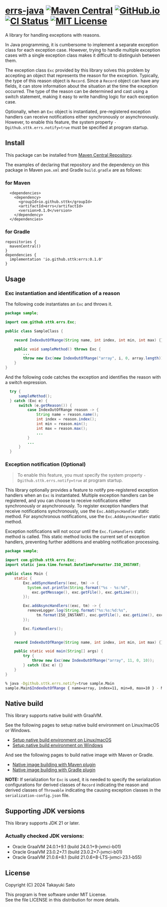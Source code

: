 # [errs-java][repo-url] [![Maven Central][mvn-img]][mvn-url] [![GitHub.io][io-img]][io-url] [![CI Status][ci-img]][ci-url] [![MIT License][mit-img]][mit-url]

A library for handling exceptions with reasons.

In Java programming, it is cumbersome to implement a separate exception class for each exception case.
However, trying to handle multiple exception cases with a single exception class makes it difficult to distinguish between them.

The exception class `Exc` provided by this library solves this problem by accepting an object that represents the reason for the exception.
Typically, the type of this reason object is `Record`.
Since a `Record` object can have any fields, it can store information about the situation at the time the exception occurred.
The type of the reason can be determined and cast using a switch statement, making it easy to write handling logic for each exception case.

Optionally, when an `Exc` object is instantiated, pre-registered exception handlers can receive notifications either synchronously or asynchronously.
However, to enable this feature, the system property `-Dgithub.sttk.errs.notify=true` must be specified at program startup.

## Install

This package can be installed from [Maven Central Repository][mvn-url].

The examples of declaring that repository and the dependency on this package in Maven `pom.xml` and Gradle `build.gradle` are as follows:

### for Maven

```
  <dependencies>
    <dependency>
      <groupId>io.github.sttk</groupId>
      <artifactId>errs</artifactId>
      <version>0.1.0</version>
    </dependency>
  </dependencies>
```

### for Gradle

```
repositories {
  mavenCentral()
}
dependencies {
  implementation 'io.github.sttk:errs:0.1.0'
}
```

## Usage

### Exc instantiation and identification of a reason

The following code instantiates an `Exc` and throws it.

```java
package sample;

import com.github.sttk.errs.Exc;

public class SampleClass {

    record IndexOutOfRange(String name, int index, int min, int max) {}

    public void sampleMethod() throws Exc {
        ...
        throw new Exc(new IndexOutOfRange("array", i, 0, array.length));
    }
}
```

And the following code catches the exception and identifies the reason with a switch expression.

```java
  try {
      sampleMethod();
  } catch (Exc e) {
      switch (e.getReason()) {
          case IndexOutOfRange reason -> {
              String name = reason.name();
              int index = reason.index();
              int min = reason.min();
              int max = reason.max();
              ...
          }
          ...
      }
  }
```

### Exception notification (Optional)

> To enable this feature, you must specify the system property `-Dgithub.sttk.errs.notify=true` at program startup.

This library optionally provides a feature to notify pre-registered exception handlers when an `Exc` is instantiated.
Multiple exception handlers can be registered, and you can choose to receive notifications either synchronously or asynchronously.
To register exception handlers that receive notifications synchronously, use the `Exc.AddSyncHandler` static method.
For asynchronous notifications, use the `Exc.AddAsyncHandler` static method.

Exception notifications will not occur until the `Exc.fixHandlers` static method is called.
This static method locks the current set of exception handlers, preventing further additions and enabling notification processing.

```java
package sample;

import com.github.sttk.errs.Exc;
import static java.time.format.DateTimeFormatter.ISO_INSTANT;

public class Main {
    static {
        Exc.addSyncHandlers((exc, tm) -> {
          System.out.println(String.format("%s - %s:%d",
            exc.getMessage(), exc.getFile(), exc.getLine());
        });

        Exc.addAsyncHandlers((exc, tm) -> {
          removeLogger.log(String.format("%s:%s:%d:%s",
              tm.format(ISO_INSTANT), exc.getFile(), exc.getLine(), exc.toString()));
        });

        Exc.fixHandlers();
    }

    record IndexOutOfRange(String name, int index, int min, int max) {}

    public static void main(String[] args) {
        try {
            throw new Exc(new IndexOutOfRange("array", 11, 0, 10));
        } catch (Exc e) {}
    }
}
```

```sh
% java -Dgithub.sttk.errs.notify=true sample.Main
sample.Main$IndexOutOfRange { name=array, index=11, min=0, max=10 } - Main.java:25
```

## Native build

This library supports native build with GraalVM.

See the following pages to setup native build environment on Linux/macOS or Windows.
- [Setup native build environment on Linux/macOS](https://www.graalvm.org/latest/reference-manual/native-image/)
- [Setup native build environment on Windows](https://www.graalvm.org/latest/docs/getting-started/windows/#prerequisites-for-native-image-on-windows)

And see the following pages to build native image with Maven or Gradle.
- [Native image building with Maven plugin](https://graalvm.github.io/native-build-tools/latest/maven-plugin.html)
- [Native image building with Gradle plugin](https://graalvm.github.io/native-build-tools/latest/gradle-plugin.html)

**NOTE:** If serialization for `Exc` is used, it is needed to specify the serialization configurations for derived classes of `Record` indicating the reason and derived classes of `Throwable` indicating the causing exception classes in the `serialization-config.json` file.

## Supporting JDK versions

This library supports JDK 21 or later.

### Actually checked JDK versions:

- Oracle GraalVM 24.0.1+9.1 (build 24.0.1+9-jvmci-b01)
- Oracle GraalVM 23.0.2+7.1 (build 23.0.2+7-jvmci-b01)
- Oracle GraalVM 21.0.6+8.1 (build 21.0.6+8-LTS-jvmci-23.1-b55)

## License

Copyright (C) 2024 Takayuki Sato

This program is free software under MIT License.<br>
See the file LICENSE in this distribution for more details.


[repo-url]: https://github.com/sttk/errs-java
[mvn-img]: https://img.shields.io/badge/maven_central-0.1.0-276bdd.svg
[mvn-url]: https://central.sonatype.com/artifact/io.github.sttk/errs/0.1.0
[io-img]: https://img.shields.io/badge/github.io-Javadoc-4d7a97.svg
[io-url]: https://sttk.github.io/errs-java/
[ci-img]: https://github.com/sttk/errs-java/actions/workflows/java-ci.yml/badge.svg?branch=main
[ci-url]: https://github.com/sttk/errs-java/actions?query=branch%3Amain
[mit-img]: https://img.shields.io/badge/license-MIT-green.svg
[mit-url]: https://opensource.org/licenses/MIT

